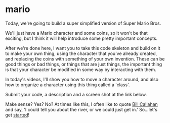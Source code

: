# mario

Today, we're going to build a super simplified version of Super Mario Bros.

We'll just have a Mario character and some coins, so it won't be that exciting, but I think it
will help introduce some pretty important concepts.

After we're done here, I want you to take this code skeleton and build on it to make your own thing, using the character that you've already created, and replacing the coins with something of your own invention. These can be good things or bad things, or things that are just things, the important thing is that your character be modified in some way by interacting with them.

In today's videos, I'll show you how to move a character around, and also how to organize a character using this thing called a 'class'.

Submit your code, a description and a screen shot at the link below.

Make sense? Yes? No? At times like this, I often like to quote <a href='https://www.youtube.com/watch?v=nRKkoI0HUKc'>Bill Callahan</a> and say, 'I could tell you about the river, or we could just get in.' So...let's get <a href='https://www.youtube.com/watch?v=SPzJ84y4qxc'>started</a>!
